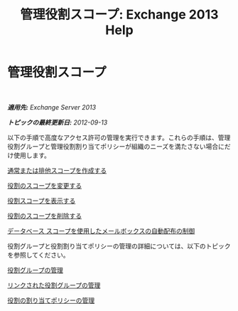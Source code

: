 ﻿---
title: '管理役割スコープ: Exchange 2013 Help'
TOCTitle: 管理役割スコープ
ms:assetid: f8f5b205-dd47-4fc3-8322-3fa115ae475a
ms:mtpsurl: https://technet.microsoft.com/ja-jp/library/Dd351270(v=EXCHG.150)
ms:contentKeyID: 49896560
ms.date: 04/24/2018
mtps_version: v=EXCHG.150
ms.translationtype: HT
---

# 管理役割スコープ

 

_**適用先:** Exchange Server 2013_

_**トピックの最終更新日:** 2012-09-13_

以下の手順で高度なアクセス許可の管理を実行できます。これらの手順は、管理役割グループと管理役割割り当てポリシーが組織のニーズを満たさない場合にだけ使用します。

[通常または排他スコープを作成する](create-a-regular-or-exclusive-scope-exchange-2013-help.md)

[役割のスコープを変更する](change-a-role-scope-exchange-2013-help.md)

[役割スコープを表示する](view-role-scopes-exchange-2013-help.md)

[役割のスコープを削除する](remove-a-role-scope-exchange-2013-help.md)

[データベース スコープを使用したメールボックスの自動配布の制御](control-automatic-mailbox-distribution-using-database-scopes-exchange-2013-help.md)

役割グループと役割割り当てポリシーの管理の詳細については、以下のトピックを参照してください。

[役割グループの管理](manage-role-groups-exchange-2013-help.md)

[リンクされた役割グループの管理](manage-linked-role-groups-exchange-2013-help.md)

[役割の割り当てポリシーの管理](manage-role-assignment-policies-exchange-2013-help.md)

